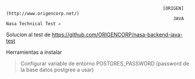 																[ORIGEN](http://www.origencorp.net/) 
																	JAVA Nasa Technical Test ✍
										
Solucion al test de https://github.com/ORIGENCORP/nasa-backend-java-test

Herramientas a instalar 
> Configurar variable de entorno POSTGRES_PASSWORD (password de la base datos postgree a usar)
